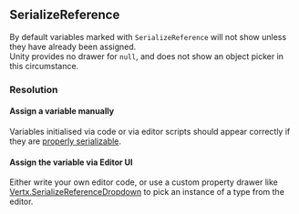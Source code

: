 ## SerializeReference

By default variables marked with `SerializeReference` will not show unless they have already been assigned.  
Unity provides no drawer for `null`, and does not show an object picker in this circumstance. 

### Resolution
#### Assign a variable manually
Variables initialised via code or via editor scripts should appear correctly if they are [properly serializable](Custom%20Types.md).  

#### Assign the variable via Editor UI
Either write your own editor code, or use a custom property drawer like [Vertx.SerializeReferenceDropdown](https://github.com/vertxxyz/Vertx.SerializeReferenceDropdown) to pick an instance of a type from the editor.
